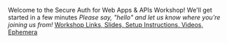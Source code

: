 Welcome to the Secure Auth for Web Apps & APIs Workshop! We'll get started in a few minutes
*Please say, "hello" and let us know where you're joining us from!*
[Workshop Links, Slides, Setup Instructions, Videos, Ephemera](https://github.com/tamouse/FeM-SecureAuthForWebAppsAndAPIs-2016-11-10/blob/master/README.md)
